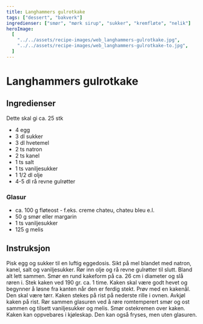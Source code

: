 ```yaml
---
title: Langhammers gulrotkake
tags: ["dessert", "bakverk"]
ingredienser: ["smør", "mørk sirup", "sukker", "kremfløte", "nelik"]
heroImage:
  [
    "../../assets/recipe-images/web_langhammers-gulrotkake.jpg",
    "../../assets/recipe-images/web_langhammers-gulrotkake-to.jpg",
  ]
---
```


# Langhammers gulrotkake

## Ingredienser

Dette skal gi ca. 25 stk

- 4 egg
- 3 dl sukker
- 3 dl hvetemel
- 2 ts natron
- 2 ts kanel
- 1 ts salt
- 1 ts vaniljesukker
- 1 1/2 dl olje
- 4-5 dl rå revne gulrøtter

### Glasur

- ca. 100 g fløteost - f.eks. creme chateu, chateu bleu e.l.
- 50 g smør eller margarin
- 1 ts vaniljesukker
- 125 g melis

## Instruksjon

Pisk egg og sukker til en luftig eggedosis. Sikt på mel blandet med natron, kanel, salt og vaniljesukker. Rør inn olje og rå revne gulrøtter til slutt. Bland alt lett sammen. Smør en rund kakeform på ca. 26 cm i diameter og slå røren i. Stek kaken ved 190 gr. ca. 1 time. Kaken skal være godt hevet og begynner å løsne fra kanten når den er ferdig stekt. Prøv med en kakenål. Den skal være tørr. Kaken stekes på rist på nederste rille i ovnen. Avkjøl kaken på rist. Rør sammen glasuren ved å røre romtemperert smør og ost sammen og tilsett vaniljesukker og melis. Smør ostekremen over kaken. Kaken kan oppvebares i kjøleskap. Den kan også fryses, men uten glasuren.
